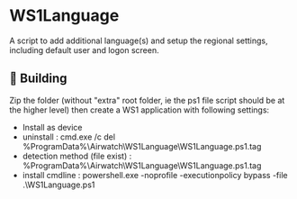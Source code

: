 # WS1Language
A script to add additional language(s) and setup the regional settings, including default user and logon screen. 

## 💾 Building
Zip the folder (without "extra" root folder, ie the ps1 file script should be at the higher level) then create a WS1 application with following settings:
- Install as device
- uninstall : cmd.exe /c del %ProgramData%\Airwatch\WS1Language\WS1Language.ps1.tag
- detection method (file exist) : %ProgramData%\Airwatch\WS1Language\WS1Language.ps1.tag
- install cmdline : powershell.exe -noprofile -executionpolicy bypass -file .\WS1Language.ps1

